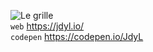 ![Le grille](https://media.giphy.com/media/l41lUJ1YoZB1lHVPG/giphy.gif)  
`web` https://jdyl.io/  
`codepen` https://codepen.io/JdyL  
